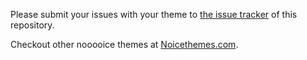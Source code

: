 Please submit your issues with your theme to [the issue tracker](https://github.com/wearecodepeckers/noicethemes-issues/issues) of this repository.

Checkout other nooooice themes at [Noicethemes.com](https://noicethemes.com).
